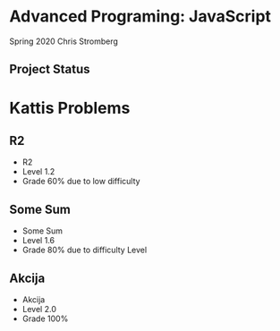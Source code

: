 # Advanced Programing: JavaScript
Spring 2020
Chris Stromberg
## Project Status

# Kattis Problems
## R2
- R2
- Level 1.2
- Grade 60% due to low difficulty

## Some Sum
- Some Sum
- Level 1.6
- Grade 80% due to difficulty Level

## Akcija
- Akcija
- Level 2.0
- Grade 100%